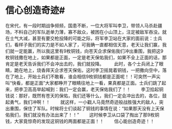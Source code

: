 # 信心创造奇迹#
在宋代，有一段时期战争频频，国患不断，一位大将军叫李卫，带领人马杀赴疆场，不料自己的军队逝单力薄，寡不敌众，被困在小山顶上，注定被敌军吞没。就在士气大减，甚至有要交枪投降的可能之际，将军李卫站在大家的面前说：士兵们，看样子我们的实力是不如人家了，可我确一直都相信天意，老天让我们赢，我们就一定能赢，所以我这里有9枚铜钱，向苍天企求保佑我们冲出重围，我把这9枚铜钱撒在地上，如果都是正面，一定是老天保佑我们，如果不全上正面的话，那肯定是老天告诉我们不会冲出去的，我们就投降。  　　此时，各个士兵闭上了眼睛，跪在地上，烧香拜天企求苍天保佑，这时李卫摇晃着铜钱，一把撒向空中，落在了地上，开始士兵们不敢看，谁会相信9枚铜钱都是正面呢！！可突然一声尖叫“快看，都是正面”大家都睁开了眼睛往地上一看，果真都是正面。士兵们跳了起来，把李卫高高举起喊到：我们一定会赢，老天保佑我们了！！  　　李卫拾起铜钱说：那好，既然有苍天的保佑，我们还等什么，我们一定会冲出去的，各位，鼓起勇气，我们冲啊！！  　　就这样，一小戳人马竟然奇迹般战胜强大的敌人，突出重围，保住了军队。时候将士们谈起了铜钱的事情在说：“如果那天没有上天保佑我们，我们就没有办法出来了！！”  　　这时候李卫从口袋了掏出了那9枚铜钱，大家竟惊奇的发现这铜钱的两面都是正面！！  　　信心能创造奇迹！！
  